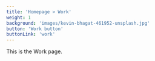 ```yaml
---
title: 'Homepage > Work'
weight: 1
background: 'images/kevin-bhagat-461952-unsplash.jpg'
button: 'Work button'
buttonLink: 'work'
---
```


This is the Work page.
